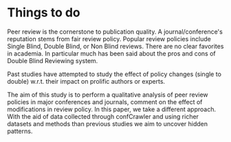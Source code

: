 # Things to do

Peer review is the cornerstone to publication quality.
A journal/conference's reputation stems from fair review policy. 
Popular review policies include Single Blind, Double Blind, or Non Blind reviews.
There are no clear favorites in academia.
In particular much has been said about the pros and cons of Double Blind Reviewing system.

Past studies have attempted to study the effect of policy changes (single to double) w.r.t. their impact on prolific authors or experts. 

The aim of this study is to perform a qualitative analysis of peer review policies in major conferences and journals, comment on the effect of modifications in review policy.
In this paper, we take a different approach.
With the aid of data collected through confCrawler and using richer datasets and methods than previous studies we aim to uncover hidden patterns.
